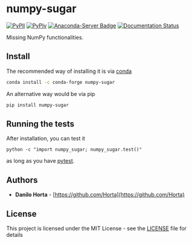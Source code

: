 # numpy-sugar

[![PyPIl](https://img.shields.io/pypi/l/numpy-sugar.svg?style=flat-square)](https://pypi.python.org/pypi/numpy-sugar/)
[![PyPIv](https://img.shields.io/pypi/v/numpy-sugar.svg?style=flat-square)](https://pypi.python.org/pypi/numpy-sugar/)
[![Anaconda-Server Badge](https://anaconda.org/conda-forge/numpy-sugar/badges/version.svg)](https://anaconda.org/conda-forge/numpy-sugar)
[![Documentation Status](https://readthedocs.org/projects/numpy-sugar/badge/?style=flat-square&version=latest)](https://numpy-sugar.readthedocs.io/en/latest/)

Missing NumPy functionalities.

## Install

The recommended way of installing it is via
[conda](http://conda.pydata.org/docs/index.html)
```bash
conda install -c conda-forge numpy-sugar
```

An alternative way would be via pip
```bash
pip install numpy-sugar
```

## Running the tests

After installation, you can test it
```
python -c "import numpy_sugar; numpy_sugar.test()"
```
as long as you have [pytest](http://docs.pytest.org/en/latest/).

## Authors

* **Danilo Horta** - [https://github.com/Horta](https://github.com/Horta)

## License

This project is licensed under the MIT License - see the
[LICENSE](LICENSE) file for details
